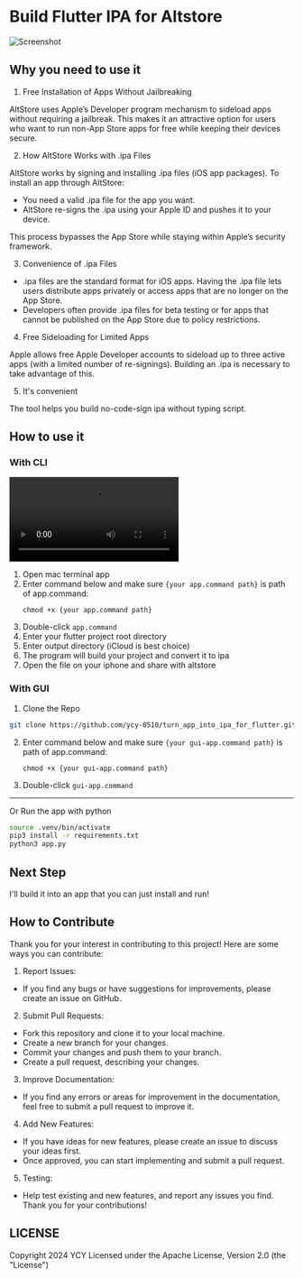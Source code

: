 # Build Flutter IPA for Altstore
![Screenshot](https://cloud-1zkeqlrh7-hack-club-bot.vercel.app/0screen_shot_2024-12-07_at_11.21.20___pm.png)

## Why you need to use it

1. Free Installation of Apps Without Jailbreaking

AltStore uses Apple’s Developer program mechanism to sideload apps without requiring a jailbreak. This makes it an attractive option for users who want to run non-App Store apps for free while keeping their devices secure.

2. How AltStore Works with .ipa Files

AltStore works by signing and installing .ipa files (iOS app packages). To install an app through AltStore:

- You need a valid .ipa file for the app you want.
- AltStore re-signs the .ipa using your Apple ID and pushes it to your device.

This process bypasses the App Store while staying within Apple’s security framework.

3. Convenience of .ipa Files

- .ipa files are the standard format for iOS apps. Having the .ipa file lets users distribute apps privately or access apps that are no longer on the App Store.
- Developers often provide .ipa files for beta testing or for apps that cannot be published on the App Store due to policy restrictions.

4. Free Sideloading for Limited Apps

Apple allows free Apple Developer accounts to sideload up to three active apps (with a limited number of re-signings). Building an .ipa is necessary to take advantage of this.

5. It's convenient

The tool helps you build no-code-sign ipa without typing script.

## How to use it

### With CLI
![Video Tutorial](https://cloud-3amv5qe3f-hack-club-bot.vercel.app/0screen_shot_2024-12-07_at_6.14.46___pm.mp4)

1. Open mac terminal app
2. Enter command below and make sure `{your app.command path}` is path of app.command:
   ```shell=
   chmod +x {your app.command path}
   ```
3. Double-click `app.command`
4. Enter your flutter project root directory
5. Enter output directory (iCloud is best choice)
6. The program will build your project and convert it to ipa
7. Open the file on your iphone and share with altstore

### With GUI

1. Clone the Repo

```bash
git clone https://github.com/ycy-0510/turn_app_into_ipa_for_flutter.git
```

2. Enter command below and make sure `{your gui-app.command path}` is path of app.command:
   ```shell=
   chmod +x {your gui-app.command path}
   ```
3. Double-click `gui-app.command`

---

Or Run the app with python

```bash
source .venv/bin/activate
pip3 install -r requirements.txt
python3 app.py
```
## Next Step
I'll build it into an app that you can just install and run!

## How to Contribute
Thank you for your interest in contributing to this project! Here are some ways you can contribute:

1. Report Issues:

- If you find any bugs or have suggestions for improvements, please create an issue on GitHub.
2. Submit Pull Requests:

- Fork this repository and clone it to your local machine.
- Create a new branch for your changes.
- Commit your changes and push them to your branch.
- Create a pull request, describing your changes.

3. Improve Documentation:

- If you find any errors or areas for improvement in the documentation, feel free to submit a pull request to improve it.
4. Add New Features:

- If you have ideas for new features, please create an issue to discuss your ideas first.
- Once approved, you can start implementing and submit a pull request.
5. Testing:

- Help test existing and new features, and report any issues you find.
Thank you for your contributions!

## LICENSE
Copyright 2024 YCY
Licensed under the Apache License, Version 2.0 (the "License")